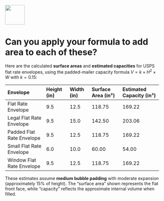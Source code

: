 <img src="https://r2cdn.perplexity.ai/pplx-full-logo-primary-dark%402x.png" style="height:64px;margin-right:32px"/>

# Can you apply your formula to add area to each of these?

Here are the calculated **surface areas** and **estimated capacities** for USPS flat rate envelopes, using the padded-mailer capacity formula $V = k \times H^2 \times W$ with $k = 0.15$:


| Envelope | Height (in) | Width (in) | Surface Area (in²) | Estimated Capacity (in³) |
| :-- | :-- | :-- | :-- | :-- |
| Flat Rate Envelope | 9.5 | 12.5 | 118.75 | 169.22 |
| Legal Flat Rate Envelope | 9.5 | 15.0 | 142.50 | 203.06 |
| Padded Flat Rate Envelope | 9.5 | 12.5 | 118.75 | 169.22 |
| Small Flat Rate Envelope | 6.0 | 10.0 | 60.00 | 54.00 |
| Window Flat Rate Envelope | 9.5 | 12.5 | 118.75 | 169.22 |

These estimates assume **medium bubble padding** with moderate expansion (approximately 15% of height). The “surface area” shown represents the flat front face, while “capacity” reflects the approximate internal volume when filled.

